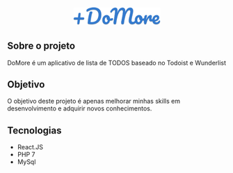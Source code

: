 <h1 align="center">
    <img width="200" src="./.github/logo.png"/>
</h1>

## Sobre o projeto
DoMore é um aplicativo de lista de TODOS baseado no Todoist e Wunderlist

## Objetivo
O objetivo deste projeto é apenas melhorar minhas skills em desenvolvimento e adquirir novos conhecimentos.

## Tecnologias
- React.JS
- PHP 7
- MySql
